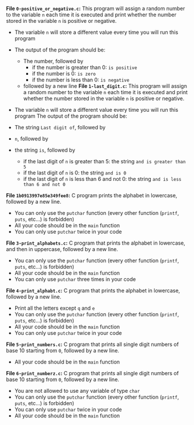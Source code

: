 **File `0-positive_or_negative.c`:** This program will assign a random number to the variable  `n`  each time it is executed and print whether the number stored in the variable  `n`  is positive or negative.

-   The variable  `n`  will store a different value every time you will run this program
-   The output of the program should be:
    -   The number, followed by
        -   if the number is greater than 0:  `is positive`
        -   if the number is 0:  `is zero`
        -   if the number is less than 0:  `is negative`
    -   followed by a new line
**File `1-last_digit.c`:** This program will assign a random number to the variable  `n`  each time it is executed and print whether the number stored in the variable  `n`  is positive or negative.

-   The variable  `n`  will store a different value every time you will run this program
The output of the program should be:

-   The string  `Last digit of`, followed by
-   `n`, followed by
-   the string  `is`, followed by
    -   if the last digit of  `n`  is greater than 5: the string  `and is greater than 5`
    -   if the last digit of  `n`  is 0: the string  `and is 0`
    -   if the last digit of  `n`  is less than 6 and not 0: the string  `and is less than 6 and not 0`

**File `1b0913997e85e349fee8`:** C program prints the alphabet in lowercase, followed by a new line.

-   You can only use the  `putchar`  function (every other function (`printf`,  `puts`, etc…) is forbidden)
-   All your code should be in the  `main`  function
-   You can only use  `putchar`  twice in your code

**File `3-print_alphabets.c`:** C program that prints the alphabet in lowercase, and then in uppercase, followed by a new line.

-   You can only use the  `putchar`  function (every other function (`printf`,  `puts`, etc…) is forbidden)
-   All your code should be in the  `main`  function
-   You can only use  `putchar`  three times in your code

**File `4-print_alphabt.c`:** C program that prints the alphabet in lowercase, followed by a new line.

-   Print all the letters except  `q`  and  `e`
-   You can only use the  `putchar`  function (every other function (`printf`,  `puts`, etc…) is forbidden)
-   All your code should be in the  `main`  function
-   You can only use  `putchar`  twice in your code

**File `5-print_numbers.c`:** C program that prints all single digit numbers of base 10 starting from  `0`, followed by a new line.

-   All your code should be in the  `main`  function

**File `6-print_numberz.c`:** C program that prints all single digit numbers of base 10 starting from  `0`, followed by a new line.

-   You are not allowed to use any variable of type  `char`
-   You can only use the  `putchar`  function (every other function (`printf`,  `puts`, etc…) is forbidden)
-   You can only use  `putchar`  twice in your code
-   All your code should be in the  `main`  function
